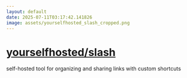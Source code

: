 ```yaml
---
layout: default
date: 2025-07-11T03:17:42.141826
image: assets/yourselfhosted_slash_cropped.png
---
```


# [yourselfhosted/slash](https://github.com/yourselfhosted/slash)

self-hosted tool for organizing and sharing links with custom shortcuts
